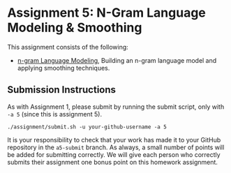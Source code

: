 # Assignment 5: N-Gram Language Modeling & Smoothing
  
This assignment consists of the following:
* [n-gram Language Modeling](ngram.ipynb), Building an n-gram language model and applying smoothing techniques.
## Submission Instructions
As with Assignment 1, please submit by running the submit script, only with `-a 5` (since this is assignment 5).
```
./assignment/submit.sh -u your-github-username -a 5
```
It is your responsibility to check that your work has made it to your GitHub repository in the `a5-submit` branch. 
  As always, a small number of points will be added for submitting correctly. We will give each person who correctly submits their assignment one bonus point on this homework assignment.